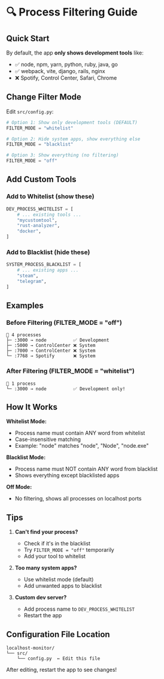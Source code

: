 # 🔍 Process Filtering Guide

## Quick Start

By default, the app **only shows development tools** like:
- ✅ node, npm, yarn, python, ruby, java, go
- ✅ webpack, vite, django, rails, nginx
- ❌ Spotify, Control Center, Safari, Chrome

## Change Filter Mode

Edit `src/config.py`:

```python
# Option 1: Show only development tools (DEFAULT)
FILTER_MODE = "whitelist"

# Option 2: Hide system apps, show everything else
FILTER_MODE = "blacklist"

# Option 3: Show everything (no filtering)
FILTER_MODE = "off"
```

## Add Custom Tools

### Add to Whitelist (show these)

```python
DEV_PROCESS_WHITELIST = [
    # ... existing tools ...
    "mycustomtool",
    "rust-analyzer",
    "docker",
]
```

### Add to Blacklist (hide these)

```python
SYSTEM_PROCESS_BLACKLIST = [
    # ... existing apps ...
    "steam",
    "telegram",
]
```

## Examples

### Before Filtering (FILTER_MODE = "off")
```
🚀 4 processes
├─ :3000 → node          ✅ Development
├─ :5000 → ControlCenter ❌ System
├─ :7000 → ControlCenter ❌ System
└─ :7768 → Spotify       ❌ System
```

### After Filtering (FILTER_MODE = "whitelist")
```
🚀 1 process
└─ :3000 → node          ✅ Development only!
```

## How It Works

**Whitelist Mode:**
- Process name must contain ANY word from whitelist
- Case-insensitive matching
- Example: "node" matches "node", "Node", "node.exe"

**Blacklist Mode:**
- Process name must NOT contain ANY word from blacklist
- Shows everything except blacklisted apps

**Off Mode:**
- No filtering, shows all processes on localhost ports

## Tips

1. **Can't find your process?**
   - Check if it's in the blacklist
   - Try `FILTER_MODE = "off"` temporarily
   - Add your tool to whitelist

2. **Too many system apps?**
   - Use whitelist mode (default)
   - Add unwanted apps to blacklist

3. **Custom dev server?**
   - Add process name to `DEV_PROCESS_WHITELIST`
   - Restart the app

## Configuration File Location

```
localhost-monitor/
└── src/
    └── config.py  ← Edit this file
```

After editing, restart the app to see changes!

